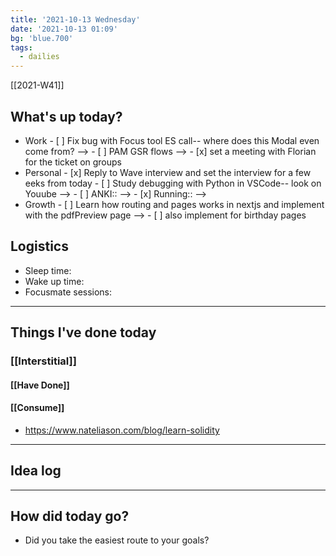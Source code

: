 ```yaml
---
title: '2021-10-13 Wednesday'
date: '2021-10-13 01:09'
bg: 'blue.700'
tags:
  - dailies
---
```


[[2021-W41]]

## What's up today?

- Work - [ ] Fix bug with Focus tool ES call-- where does this Modal even come from? --> - [ ] PAM GSR flows --> - [x] set a meeting with Florian for the ticket on groups
- Personal - [x] Reply to Wave interview and set the interview for a few eeks from today - [ ] Study debugging with Python in VSCode-- look on Youube --> - [ ] ANKI:: --> - [x] Running:: -->
- Growth - [ ] Learn how routing and pages works in nextjs and implement with the pdfPreview page --> - [ ] also implement for birthday pages

## Logistics

- Sleep time:
- Wake up time:
- Focusmate sessions:

---

## Things I've done today

### [[Interstitial]]

#### [[Have Done]]

#### [[Consume]]

- https://www.nateliason.com/blog/learn-solidity

---

## Idea log

---

## How did today go?

- Did you take the easiest route to your goals?
